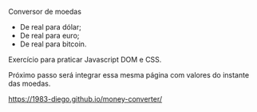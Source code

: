 Conversor de moedas
- De real para dólar;
- De real para euro;
- De real para bitcoin.

Exercício para praticar Javascript DOM e CSS.

Próximo passo será integrar essa mesma página com valores do instante das moedas.

https://1983-diego.github.io/money-converter/